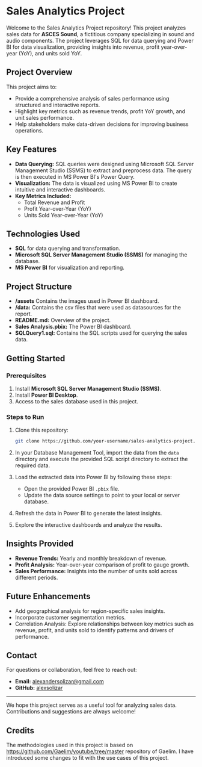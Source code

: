 # Sales Analytics Project

Welcome to the Sales Analytics Project repository! This project analyzes sales data for **ASCES Sound**, a fictitious company specializing in sound and audio components. The project leverages SQL for data querying and Power BI for data visualization, providing insights into revenue, profit year-over-year (YoY), and units sold YoY.

## Project Overview

This project aims to:

- Provide a comprehensive analysis of sales performance using structured and interactive reports.
- Highlight key metrics such as revenue trends, profit YoY growth, and unit sales performance.
- Help stakeholders make data-driven decisions for improving business operations.

## Key Features

- **Data Querying:** SQL queries were designed using Microsoft SQL Server Management Studio (SSMS) to extract and preprocess data. The query is then executed in MS Power BI's Power Query.
- **Visualization:** The data is visualized using MS Power BI to create intuitive and interactive dashboards.
- **Key Metrics Included:**
  - Total Revenue and Profit
  - Profit Year-over-Year (YoY)
  - Units Sold Year-over-Year (YoY)

## Technologies Used

- **SQL** for data querying and transformation.
- **Microsoft SQL Server Management Studio (SSMS)** for managing the database.
- **MS Power BI** for visualization and reporting.

## Project Structure

- **/assets** Contains the images used in Power BI dashboard.
- **/data:** Contains the csv files that were used as datasources for the report.
- **README.md:** Overview of the project.
- **Sales Analysis.pbix:** The Power BI dashboard.
- **SQLQuery1.sql:** Contains the SQL scripts used for querying the sales data.

## Getting Started

### Prerequisites

1. Install **Microsoft SQL Server Management Studio (SSMS)**.
2. Install **Power BI Desktop**.
3. Access to the sales database used in this project.

### Steps to Run

1. Clone this repository:

   ```bash
   git clone https://github.com/your-username/sales-analytics-project.git
   ```

2. In your Database Management Tool, import the data from the `data` directory and execute the provided SQL script directory to extract the required data.

3. Load the extracted data into Power BI by following these steps:

   - Open the provided Power BI `.pbix` file.
   - Update the data source settings to point to your local or server database.

4. Refresh the data in Power BI to generate the latest insights.

5. Explore the interactive dashboards and analyze the results.

## Insights Provided

- **Revenue Trends:** Yearly and monthly breakdown of revenue.
- **Profit Analysis:** Year-over-year comparison of profit to gauge growth.
- **Sales Performance:** Insights into the number of units sold across different periods.

## Future Enhancements

- Add geographical analysis for region-specific sales insights.
- Incorporate customer segmentation metrics.
- Correlation Analysis: Explore relationships between key metrics such as revenue, profit, and units sold to identify patterns and drivers of performance.

## Contact

For questions or collaboration, feel free to reach out:

- **Email:** alexandersolizar@gmail.com
- **GitHub:** [alexsolizar](https://github.com/alexsolizar)

---

We hope this project serves as a useful tool for analyzing sales data. Contributions and suggestions are always welcome!

## Credits

The methodologies used in this project is based on https://github.com/Gaelim/youtube/tree/master repository of Gaelim.
I have introduced some changes to fit with the use cases of this project.
